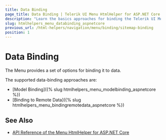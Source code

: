 ```yaml
---
title: Data Binding
page_title: Data Binding | Telerik UI Menu HtmlHelper for ASP.NET Core
description: "Learn the basics approaches for binding the Telerik UI Menu HtmlHelper for ASP.NET Core (MVC 6 or ASP.NET Core MVC)."
slug: htmlhelpers_menu_databinding_aspnetcore
previous_url: /html-helpers/navigation/menu/binding/sitemap-binding
position: 1
---
```


# Data Binding

The Menu provides a set of options for binding it to data.

The supported data-binding approaches are:

* [Model Binding]({% slug htmlhelpers_menu_modelbinding_aspnetcore %})
* [Binding to Remote Data]({% slug htmlhelpers_menu_bindingremotedata_aspnetcore %})

## See Also

* [API Reference of the Menu HtmlHelper for ASP.NET Core](/api/menu)
